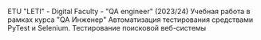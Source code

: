 ETU "LETI" - Digital Faculty - "QA engineer" (2023/24) Учебная работа в рамках курса "QA Инженер" Автоматизация тестирования средствами PyTest и Selenium. Тестирование поисковой веб-системы
